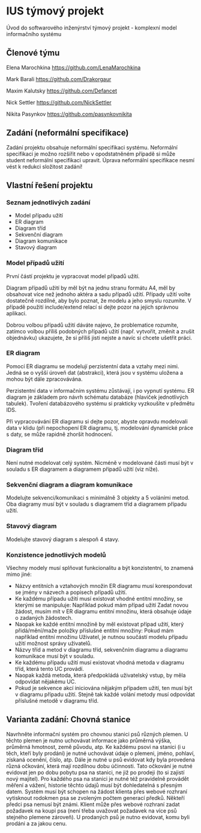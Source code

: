 # IUS týmový projekt

Úvod do softwarového inženýrství týmový projekt - komplexní model informačního systému 

## Členové týmu

Elena Marochkina https://github.com/LenaMarochkina

Mark Barali https://github.com/Drakorgaur

Maxim Kalutsky https://github.com/Defancet

Nick Settler https://github.com/NickSettler

Nikita Pasynkov https://github.com/pasynkovnikita


## Zadání (neformální specifikace)
Zadání projektu obsahuje neformální specifikaci systému. Neformální specifikaci je možno rozšířit nebo v opodstatněném případě si může student neformální specifikaci upravit. Úprava neformální specifikace nesmí vést k redukci složitost zadání!

## Vlastní řešení projektu

### Seznam jednotlivých zadání
 - Model případu užití
 - ER diagram
 - Diagram tříd
 - Sekvenční diagram
 - Diagram komunikace
 - Stavový diagram

### **Model případů užití**
První částí projektu je vypracovat model případů užití.

Diagram případů užití by měl být na jednu stranu formátu A4, měl by obsahovat více než jednoho aktéra a sadu případů užití. Případy užití volte dostatečně rozdílné, aby bylo poznat, že modelu a jeho smyslu rozumíte. V případě použití include/extend relací si dejte pozor na jejich správnou aplikaci.

Dobrou volbou případů užití dáváte najevo, že problematice rozumíte, zatímco volbou příliš podobných případů užití (např. vytvořit, změnit a zrušit objednávku) ukazujete, že si příliš jisti nejste a navíc si chcete ušetřit práci.

### **ER diagram**
Pomocí ER diagramu se modelují perzistentní data a vztahy mezi nimi. Jedná se o vyšší úroveň dat (abstrakci), která jsou v systému uložena a mohou být dále zpracovávána.

Perzistentní data v informačním systému zůstávají, i po vypnutí systému. ER diagram je základem pro návrh schématu databáze (hlaviček jednotlivých tabulek). Tvoření databázového systému si prakticky vyzkoušíte v předmětu IDS.

Při vypracovávání ER diagramu si dejte pozor, abyste opravdu modelovali data v klidu (při nepochopení ER diagramu, tj. modelování dynamické práce s daty, se může rapidně zhoršit hodnocení.

### **Diagram tříd**
Není nutné modelovat celý systém. Nicméně v modelované části musí být v souladu s ER diagramem a diagramem případů užití (viz níže).

### **Sekvenční diagram a diagram komunikace**
Modelujte sekvenci/komunikaci s minimálně 3 objekty a 5 voláními metod. Oba diagramy musí být v souladu s diagramem tříd a diagramem případu užití.

### **Stavový diagram**
Modelujte stavový diagram s alespoň 4 stavy.

### **Konzistence jednotlivých modelů**
Všechny modely musí splňovat funkcionalitu a být konzistentní, to znamená mimo jiné:
 - Názvy entitních a vztahových množin ER diagramu musí korespondovat se jmény v názvech a popisech případů užití.
 - Ke každému případu užití musí existovat vhodné entitní množiny, se kterými se manipuluje: Například pokud mám případ užití Zadat novou žádost, musím mít v ER diagramu entitní množinu, která obsahuje údaje o zadaných žádostech.
 - Naopak ke každé entitní množině by měl existovat případ užití, který přidá/mění/maže položky příslušné entitní množiny: Pokud mám například entitní množinu Uživatel, je nutnou součástí modelu případu užití možnost správy uživatelů.
 - Názvy tříd a metod v diagramu tříd, sekvenčním diagramu a diagramu komunikace musí být v souladu.
 - Ke každému případu užití musí existovat vhodná metoda v diagramu tříd, která tento UC provádí.
 - Naopak každá metoda, která předpokládá uživatelský vstup, by měla odpovídat nějakému UC.
 - Pokud je sekvence akcí iniciována nějakým případem užití, ten musí být v diagramu případu užití. Stejně tak každé volání metody musí odpovídat příslušné metodě v diagramu tříd.

## Varianta zadání: Chovná stanice

Navrhněte informační systém pro chovnou stanici psů různých plemen. U těchto plemen je nutno uchovávat informace jako průměrná výška, průměrná hmotnost, země původu, atp. Ke každému psovi na stanici (i u těch, kteří byly prodání) je nutné uchovávat údaje o plemeni, jméno, pohlaví, získaná ocenění, číslo, atp. Dále je nutné u psů evidovat kdy byla provedena různá očkování, která mají rozdílnou dobu účinnosti. Tato očkování je nutné evidovat jen po dobu pobytu psa na stanici, ne již po prodeji (to si zajistí nový majitel). Pro každého psa na stanici je nutné též pravidelně provádět měření a vážení, historie těchto údajů musí být dohledatelná s přesným datem. Systém musí být schopen na žádost klienta přes webové rozhraní vytisknout rodokmen psa se zvoleným počtem generací předků. Někteří předci psa nemusí být známi. Klient může přes webové rozhraní zadat požadavek na koupi psa (není třeba uvažovat požadavek na více psů stejného plemene zároveň). U prodaných psů je nutno evidovat, komu byli prodáni a za jakou cenu.
